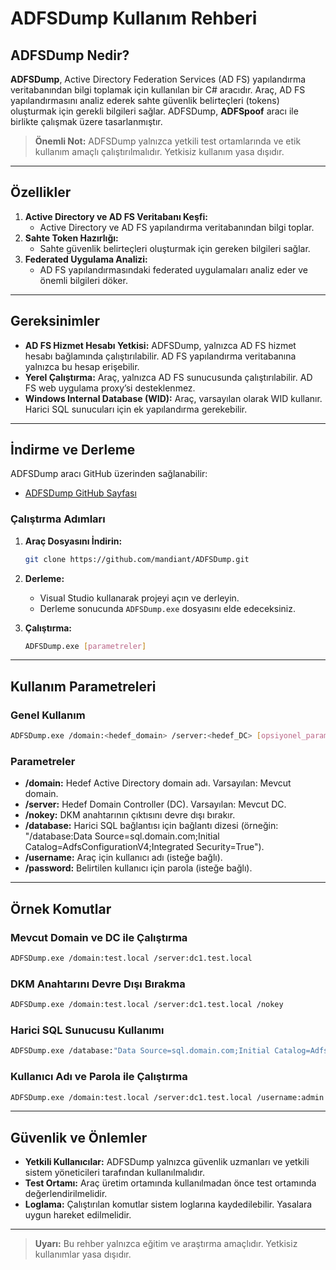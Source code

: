 # ADFSDump Kullanım Rehberi

## ADFSDump Nedir?

**ADFSDump**, Active Directory Federation Services (AD FS) yapılandırma veritabanından bilgi toplamak için kullanılan bir C# aracıdır. Araç, AD FS yapılandırmasını analiz ederek sahte güvenlik belirteçleri (tokens) oluşturmak için gerekli bilgileri sağlar. ADFSDump, **ADFSpoof** aracı ile birlikte çalışmak üzere tasarlanmıştır.

> **Önemli Not:** ADFSDump yalnızca yetkili test ortamlarında ve etik kullanım amaçlı çalıştırılmalıdır. Yetkisiz kullanım yasa dışıdır.

---

## Özellikler

1. **Active Directory ve AD FS Veritabanı Keşfi:**
   - Active Directory ve AD FS yapılandırma veritabanından bilgi toplar.
2. **Sahte Token Hazırlığı:**
   - Sahte güvenlik belirteçleri oluşturmak için gereken bilgileri sağlar.
3. **Federated Uygulama Analizi:**
   - AD FS yapılandırmasındaki federated uygulamaları analiz eder ve önemli bilgileri döker.

---

## Gereksinimler

- **AD FS Hizmet Hesabı Yetkisi:**
  ADFSDump, yalnızca AD FS hizmet hesabı bağlamında çalıştırılabilir. AD FS yapılandırma veritabanına yalnızca bu hesap erişebilir.
- **Yerel Çalıştırma:**
  Araç, yalnızca AD FS sunucusunda çalıştırılabilir. AD FS web uygulama proxy’si desteklenmez.
- **Windows Internal Database (WID):**
  Araç, varsayılan olarak WID kullanır. Harici SQL sunucuları için ek yapılandırma gerekebilir.

---

## İndirme ve Derleme

ADFSDump aracı GitHub üzerinden sağlanabilir:

- [ADFSDump GitHub Sayfası](https://github.com/mandiant/ADFSDump)

### Çalıştırma Adımları

1. **Araç Dosyasını İndirin:**
   ```bash
   git clone https://github.com/mandiant/ADFSDump.git
   ```

2. **Derleme:**
   - Visual Studio kullanarak projeyi açın ve derleyin.
   - Derleme sonucunda `ADFSDump.exe` dosyasını elde edeceksiniz.

3. **Çalıştırma:**
   ```bash
   ADFSDump.exe [parametreler]
   ```

---

## Kullanım Parametreleri

### Genel Kullanım
```bash
ADFSDump.exe /domain:<hedef_domain> /server:<hedef_DC> [opsiyonel_parametreler]
```

### Parametreler

- **/domain:** Hedef Active Directory domain adı. Varsayılan: Mevcut domain.
- **/server:** Hedef Domain Controller (DC). Varsayılan: Mevcut DC.
- **/nokey:** DKM anahtarının çıktısını devre dışı bırakır.
- **/database:** Harici SQL bağlantısı için bağlantı dizesi (örneğin: "/database:Data Source=sql.domain.com;Initial Catalog=AdfsConfigurationV4;Integrated Security=True").
- **/username:** Araç için kullanıcı adı (isteğe bağlı).
- **/password:** Belirtilen kullanıcı için parola (isteğe bağlı).

---

## Örnek Komutlar

### Mevcut Domain ve DC ile Çalıştırma
```bash
ADFSDump.exe /domain:test.local /server:dc1.test.local
```

### DKM Anahtarını Devre Dışı Bırakma
```bash
ADFSDump.exe /domain:test.local /server:dc1.test.local /nokey
```

### Harici SQL Sunucusu Kullanımı
```bash
ADFSDump.exe /database:"Data Source=sql.domain.com;Initial Catalog=AdfsConfigurationV4;Integrated Security=True"
```

### Kullanıcı Adı ve Parola ile Çalıştırma
```bash
ADFSDump.exe /domain:test.local /server:dc1.test.local /username:admin /password:Password123!
```

---

## Güvenlik ve Önlemler

- **Yetkili Kullanıcılar:** ADFSDump yalnızca güvenlik uzmanları ve yetkili sistem yöneticileri tarafından kullanılmalıdır.
- **Test Ortamı:** Araç üretim ortamında kullanılmadan önce test ortamında değerlendirilmelidir.
- **Loglama:** Çalıştırılan komutlar sistem loglarına kaydedilebilir. Yasalara uygun hareket edilmelidir.

---

> **Uyarı:** Bu rehber yalnızca eğitim ve araştırma amaçlıdır. Yetkisiz kullanımlar yasa dışıdır.

